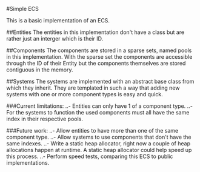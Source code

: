 #Simple ECS

This is a basic implementation of an ECS.

##Entities
The entities in this implementation don't have a class but are rather just an interger which is their ID.

##Components
The components are stored in a sparse sets, named pools in this implementation.
With the sparse set the components are accessible through the ID of their Entity but the components themselves are stored contiguous in the memory.

##Systems
The systems are implemented with an abstract base class from which they inherit.
They are templated in such a way that adding new systems with one or more component types is easy and quick.

###Current limitations:
	..- Entities can only have 1 of a component type.
	..- For the systems to function the used components must all have the same index in their respective pools.
	
###Future work:
	..- Allow entities to have more than one of the same component type.
	..- Allow systems to use components that don't have the same indexes.
	..- Write a static heap allocator, right now a couple of heap allocations happen at runtime. A static heap allocator could help speed up this process.
	..- Perform speed tests, comparing this ECS to public implementations.
